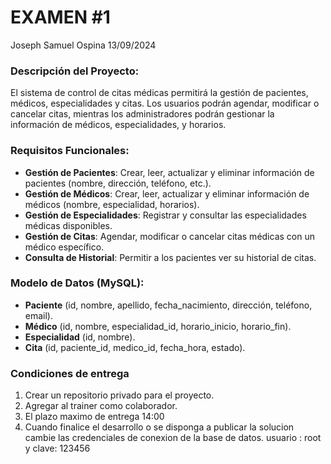 # EXAMEN #1

Joseph Samuel Ospina 13/09/2024

### **Descripción del Proyecto**:

El sistema de control de citas médicas permitirá la gestión de pacientes, médicos, especialidades y citas. Los usuarios podrán agendar, modificar o cancelar citas, mientras los administradores podrán gestionar la información de médicos, especialidades, y horarios.

### **Requisitos Funcionales**:

- **Gestión de Pacientes**: Crear, leer, actualizar y eliminar información de pacientes (nombre, dirección, teléfono, etc.).
- **Gestión de Médicos**: Crear, leer, actualizar y eliminar información de médicos (nombre, especialidad, horarios).
- **Gestión de Especialidades**: Registrar y consultar las especialidades médicas disponibles.
- **Gestión de Citas**: Agendar, modificar o cancelar citas médicas con un médico específico.
- **Consulta de Historial**: Permitir a los pacientes ver su historial de citas.

### **Modelo de Datos (MySQL)**:

- **Paciente** (id, nombre, apellido, fecha_nacimiento, dirección, teléfono, email).
- **Médico** (id, nombre, especialidad_id, horario_inicio, horario_fin).
- **Especialidad** (id, nombre).
- **Cita** (id, paciente_id, medico_id, fecha_hora, estado).



### **Condiciones de entrega**

1. Crear un repositorio privado para el proyecto.
2. Agregar al trainer como colaborador.
3. El plazo maximo de entrega 14:00
4. Cuando finalice el desarrollo o se disponga a publicar la solucion cambie las credenciales de  conexion de la base de  datos. usuario : root y clave: 123456

